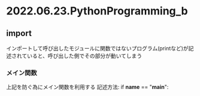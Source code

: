 # 2022.06.23.PythonProgramming_b
## import
インポートして呼び出したモジュールに関数ではないプログラム(printなど)が記述されていると、呼び出した側でその部分が動いてしまう

### メイン関数
上記を防ぐ為にメイン関数を利用する
記述方法:
if __name__ == "__main__":



